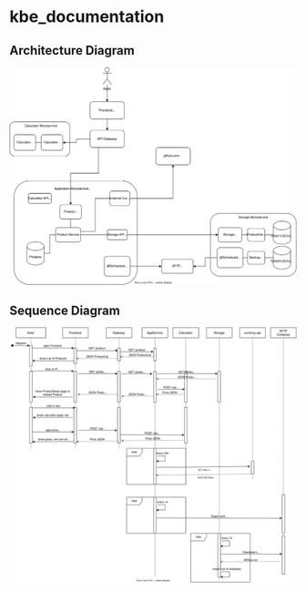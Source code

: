 # kbe_documentation

## Architecture Diagram

![Architecture Diagram](/component-diagram/ComponentDiagramNoMQ.svg "Architecture Diagram")

## Sequence Diagram

![Sequence Diagram](/sequence-diagram/sequenceNoMQ.svg "Sequence Diagram")
